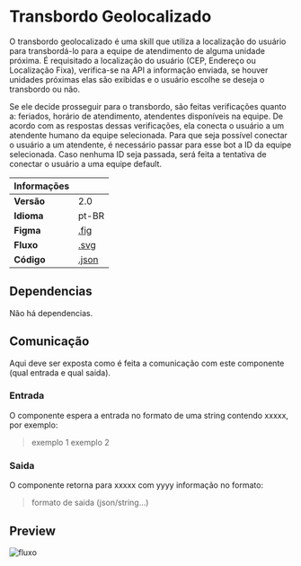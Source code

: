 # Transbordo Geolocalizado

O transbordo geolocalizado é uma skill que utiliza a localização do usuário para transbordá-lo para a equipe de atendimento de alguma unidade próxima.
É requisitado a localização do usuário (CEP, Endereço ou Localização Fixa), verifica-se na API a informação enviada, se houver unidades próximas elas são exibidas e o usuário escolhe se deseja o transbordo ou não.

Se ele decide prosseguir para o transbordo, são feitas verificações quanto a: feriados, horário de atendimento, atendentes disponíveis na equipe. De acordo com as respostas dessas verificações, ela conecta o usuário a um atendente humano da equipe selecionada. Para que seja possível conectar o usuário a um atendente, é necessário passar para esse bot a ID da equipe selecionada. Caso nenhuma ID seja passada, será feita a tentativa de conectar o usuário a uma equipe default.

| Informações |                                          |
|-------------|------------------------------------------|
| **Versão**  | 2.0                                      |
| **Idioma**  | pt-BR                                    |
| **Figma**   | [.fig](./transbordo-geolocalizado.fig)   |
| **Fluxo**   | [.svg](./transbordo-geolocalizado.svg)   |
| **Código**  | [.json](./transbordo-geolocalizado.json) |

## Dependencias

Não há dependencias.

## Comunicação

Aqui deve ser exposta como é feita a comunicação com este componente (qual entrada e qual saida).

### Entrada

O componente espera a entrada no formato de uma string contendo xxxxx, por exemplo:

> exemplo 1
> exemplo 2

### Saida

O componente retorna para xxxxx com yyyy informação no formato:

> formato de saida (json/string...)

## Preview

![fluxo](./transbordo-geolocalizado.svg)
